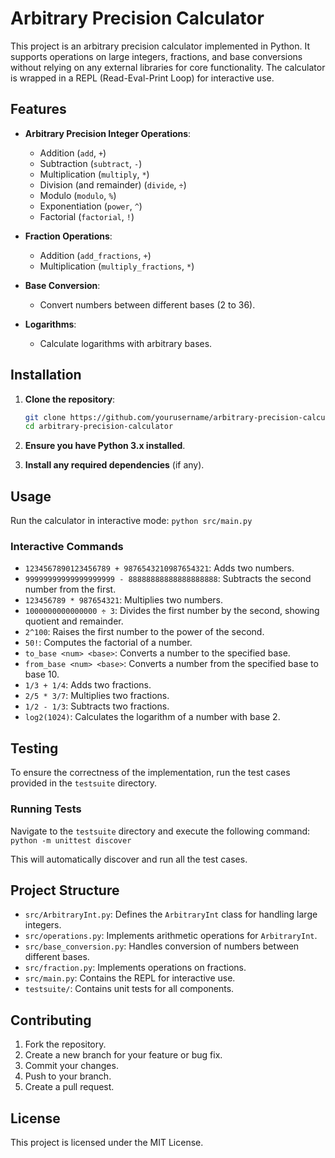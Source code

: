 # Arbitrary Precision Calculator

This project is an arbitrary precision calculator implemented in Python. It supports operations on large integers, fractions, and base conversions without relying on any external libraries for core functionality. The calculator is wrapped in a REPL (Read-Eval-Print Loop) for interactive use.

## Features

- **Arbitrary Precision Integer Operations**:
  - Addition (`add`, `+`)
  - Subtraction (`subtract`, `-`)
  - Multiplication (`multiply`, `*`)
  - Division (and remainder) (`divide`, `÷`)
  - Modulo (`modulo`, `%`)
  - Exponentiation (`power`, `^`)
  - Factorial (`factorial`, `!`)

- **Fraction Operations**:
  - Addition (`add_fractions`, `+`)
  - Multiplication (`multiply_fractions`, `*`)

- **Base Conversion**:
  - Convert numbers between different bases (2 to 36).

- **Logarithms**:
  - Calculate logarithms with arbitrary bases.

## Installation

1. **Clone the repository**:
   ```bash
   git clone https://github.com/yourusername/arbitrary-precision-calculator.git
   cd arbitrary-precision-calculator
   ```

2. **Ensure you have Python 3.x installed**.

3. **Install any required dependencies** (if any).

## Usage

Run the calculator in interactive mode:
`python src/main.py`

### Interactive Commands

- `1234567890123456789 + 9876543210987654321`: Adds two numbers.
- `99999999999999999999 - 88888888888888888888`: Subtracts the second number from the first.
- `123456789 * 987654321`: Multiplies two numbers.
- `1000000000000000 ÷ 3`: Divides the first number by the second, showing quotient and remainder.
- `2^100`: Raises the first number to the power of the second.
- `50!`: Computes the factorial of a number.
- `to_base <num> <base>`: Converts a number to the specified base.
- `from_base <num> <base>`: Converts a number from the specified base to base 10.
- `1/3 + 1/4`: Adds two fractions.
- `2/5 * 3/7`: Multiplies two fractions.
- `1/2 - 1/3`: Subtracts two fractions.
- `log2(1024)`: Calculates the logarithm of a number with base 2.

## Testing

To ensure the correctness of the implementation, run the test cases provided in the `testsuite` directory.

### Running Tests

Navigate to the `testsuite` directory and execute the following command:
`python -m unittest discover`

This will automatically discover and run all the test cases.

## Project Structure

- `src/ArbitraryInt.py`: Defines the `ArbitraryInt` class for handling large integers.
- `src/operations.py`: Implements arithmetic operations for `ArbitraryInt`.
- `src/base_conversion.py`: Handles conversion of numbers between different bases.
- `src/fraction.py`: Implements operations on fractions.
- `src/main.py`: Contains the REPL for interactive use.
- `testsuite/`: Contains unit tests for all components.

## Contributing

1. Fork the repository.
2. Create a new branch for your feature or bug fix.
3. Commit your changes.
4. Push to your branch.
5. Create a pull request.

## License

This project is licensed under the MIT License.